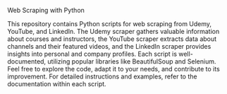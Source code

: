 Web Scraping with Python

This repository contains Python scripts for web scraping from Udemy, YouTube, and LinkedIn. The Udemy scraper gathers valuable information about courses and instructors, the YouTube scraper extracts data about channels and their featured videos, and the LinkedIn scraper provides insights into personal and company profiles. Each script is well-documented, utilizing popular libraries like BeautifulSoup and Selenium. Feel free to explore the code, adapt it to your needs, and contribute to its improvement. For detailed instructions and examples, refer to the documentation within each script.

